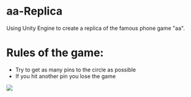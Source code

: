 # aa-Replica

Using Unity Engine to create a replica of the famous phone game "aa".

# Rules of the game:
  - Try to get as many pins to the circle as possible
  - If you hit another pin you lose the game

<img src = "https://media.giphy.com/media/FZLUdjW7lgqX2gNQcz/giphy.gif"/>

